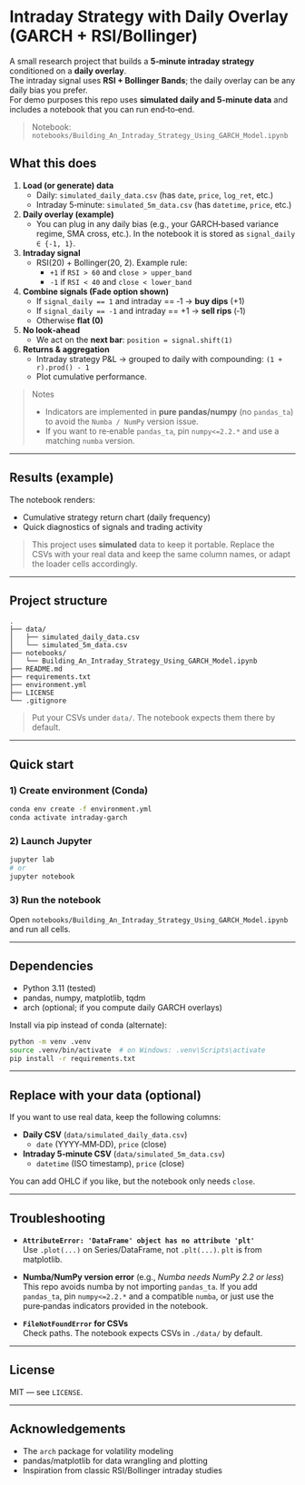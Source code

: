 # Intraday Strategy with Daily Overlay (GARCH + RSI/Bollinger)

A small research project that builds a **5‑minute intraday strategy** conditioned on a **daily overlay**.  
The intraday signal uses **RSI + Bollinger Bands**; the daily overlay can be any daily bias you prefer.  
For demo purposes this repo uses **simulated daily and 5‑minute data** and includes a notebook that you can run end‑to‑end.

> Notebook: `notebooks/Building_An_Intraday_Strategy_Using_GARCH_Model.ipynb`

## What this does

1. **Load (or generate) data**
   - Daily: `simulated_daily_data.csv` (has `date`, `price`, `log_ret`, etc.)
   - Intraday 5‑minute: `simulated_5m_data.csv` (has `datetime`, `price`, etc.)
2. **Daily overlay (example)**
   - You can plug in any daily bias (e.g., your GARCH‑based variance regime, SMA cross, etc.). In the notebook it is stored as `signal_daily ∈ {‑1, 1}`.
3. **Intraday signal**
   - RSI(20) + Bollinger(20, 2). Example rule:
     - `+1` if `RSI > 60` and `close > upper_band`
     - `‑1` if `RSI < 40` and `close < lower_band`
4. **Combine signals (Fade option shown)**
   - If `signal_daily == 1` and intraday == ‑1 → **buy dips** (+1)
   - If `signal_daily == ‑1` and intraday == +1 → **sell rips** (‑1)
   - Otherwise **flat (0)**
5. **No look‑ahead**
   - We act on the **next bar**: `position = signal.shift(1)`
6. **Returns & aggregation**
   - Intraday strategy P&L → grouped to daily with compounding: `(1 + r).prod() - 1`
   - Plot cumulative performance.

> Notes
> - Indicators are implemented in **pure pandas/numpy** (no `pandas_ta`) to avoid the `Numba / NumPy` version issue.
> - If you want to re‑enable `pandas_ta`, pin `numpy<=2.2.*` and use a matching `numba` version.

---

## Results (example)
The notebook renders:
- Cumulative strategy return chart (daily frequency)
- Quick diagnostics of signals and trading activity

> This project uses **simulated** data to keep it portable. Replace the CSVs with your real data and keep the same column names, or adapt the loader cells accordingly.

---

## Project structure

```
.
├── data/
│   ├── simulated_daily_data.csv
│   └── simulated_5m_data.csv
├── notebooks/
│   └── Building_An_Intraday_Strategy_Using_GARCH_Model.ipynb
├── README.md
├── requirements.txt
├── environment.yml
├── LICENSE
└── .gitignore
```

> Put your CSVs under `data/`. The notebook expects them there by default.

---

## Quick start

### 1) Create environment (Conda)
```bash
conda env create -f environment.yml
conda activate intraday-garch
```

### 2) Launch Jupyter
```bash
jupyter lab
# or
jupyter notebook
```

### 3) Run the notebook
Open `notebooks/Building_An_Intraday_Strategy_Using_GARCH_Model.ipynb` and run all cells.

---

## Dependencies

- Python 3.11 (tested)
- pandas, numpy, matplotlib, tqdm
- arch (optional; if you compute daily GARCH overlays)

Install via pip instead of conda (alternate):

```bash
python -m venv .venv
source .venv/bin/activate  # on Windows: .venv\Scripts\activate
pip install -r requirements.txt
```

---

## Replace with your data (optional)

If you want to use real data, keep the following columns:

- **Daily CSV** (`data/simulated_daily_data.csv`)
  - `date` (YYYY‑MM‑DD), `price` (close)
- **Intraday 5‑minute CSV** (`data/simulated_5m_data.csv`)
  - `datetime` (ISO timestamp), `price` (close)

You can add OHLC if you like, but the notebook only needs `close`.

---

## Troubleshooting

- **`AttributeError: 'DataFrame' object has no attribute 'plt'`**  
  Use `.plot(...)` on Series/DataFrame, not `.plt(...)`. `plt` is from matplotlib.

- **Numba/NumPy version error** (e.g., *Numba needs NumPy 2.2 or less*)  
  This repo avoids numba by not importing `pandas_ta`. If you add `pandas_ta`, pin `numpy<=2.2.*` and a compatible `numba`, or just use the pure‑pandas indicators provided in the notebook.

- **`FileNotFoundError` for CSVs**  
  Check paths. The notebook expects CSVs in `./data/` by default.

---

## License

MIT — see `LICENSE`.

---

## Acknowledgements

- The `arch` package for volatility modeling
- pandas/matplotlib for data wrangling and plotting
- Inspiration from classic RSI/Bollinger intraday studies
